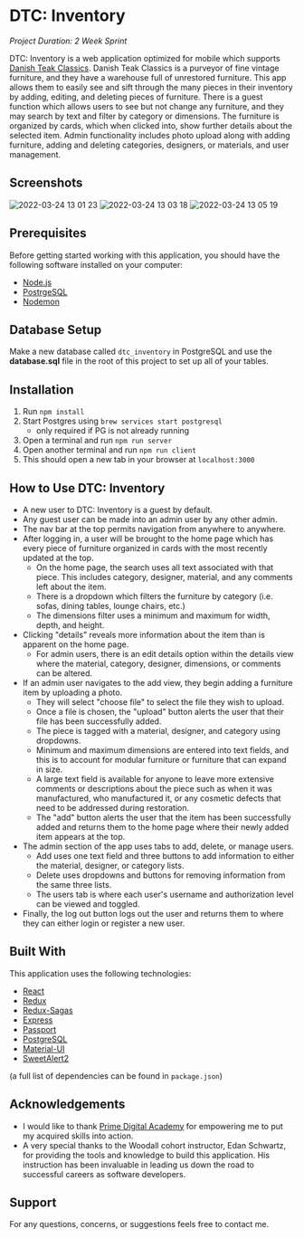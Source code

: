 

# DTC: Inventory

*Project Duration: 2 Week Sprint*

DTC: Inventory is a web application optimized for mobile which supports [Danish Teak Classics](https://www.danishteakclassics.com/).  Danish Teak Classics is a purveyor of fine vintage furniture, and they have a warehouse full of unrestored furniture.  This app allows them to easily see and sift through the many pieces in their inventory by adding, editing, and deleting pieces of furniture.  There is a guest function which allows users to see but not change any furniture, and they may search by text and filter by category or dimensions.  The furniture is organized by cards, which when clicked into, show further details about the selected item.  Admin functionality includes photo upload along with adding furniture, adding and deleting categories, designers, or materials, and user management.

## Screenshots

![2022-03-24 13 01 23](https://user-images.githubusercontent.com/87159469/159981911-c24f6663-489c-4790-8ec3-9c88e123d707.gif)
![2022-03-24 13 03 18](https://user-images.githubusercontent.com/87159469/159981934-85b7aee6-ea5d-4ce7-be76-b9cf3d4d52be.gif)
![2022-03-24 13 05 19](https://user-images.githubusercontent.com/87159469/159981944-4ac34fcb-ed4d-4477-b8fd-d9deffc4ea1d.gif)

## Prerequisites

Before getting started working with this application, you should have the following software installed on your computer:

- [Node.js](https://nodejs.org/en/)
- [PostrgeSQL](https://www.postgresql.org/)
- [Nodemon](https://nodemon.io/)

## Database Setup

Make a new database called `dtc_inventory` in PostgreSQL and use the **database.sql** file in the root of this project to set up all of your tables.

## Installation

1. Run `npm install`
2. Start Postgres using `brew services start postgresql`
    - only required if PG is not already running
3. Open a terminal and run `npm run server`
4. Open another terminal and run `npm run client`
5. This should open a new tab in your browser at `localhost:3000`

## How to Use DTC: Inventory

- A new user to DTC: Inventory is a guest by default.
- Any guest user can be made into an admin user by any other admin.
- The nav bar at the top permits navigation from anywhere to anywhere.
- After logging in, a user will be brought to the home page which has every piece of furniture organized in cards with the most recently updated at the top.
    - On the home page, the search uses all text associated with that piece.  This includes category, designer, material, and any comments left about the item.
    - There is a dropdown which filters the furniture by category (i.e. sofas, dining tables, lounge chairs, etc.)
    - The dimensions filter uses a minimum and maximum for width, depth, and height.  
- Clicking "details" reveals more information about the item than is apparent on the home page.
    - For admin users, there is an edit details option within the details view where the material, category, designer, dimensions, or comments can be altered.
- If an admin user navigates to the add view, they begin adding a furniture item by uploading a photo.
    - They will select "choose file" to select the file they wish to upload.
    - Once a file is chosen, the "upload" button alerts the user that their file has been successfully added.
    - The piece is tagged with a material, designer, and category using dropdowns.
    - Minimum and maximum dimensions are entered into text fields, and this is to account for modular furniture or furniture that can expand in size.
    - A large text field is available for anyone to leave more extensive comments or descriptions about the piece such as when it was manufactured, who manufactured it, or any cosmetic defects that need to be addressed during restoration.
    - The "add" button alerts the user that the item has been successfully added and returns them to the home page where their newly added item appears at the top.
- The admin section of the app uses tabs to add, delete, or manage users.
    - Add uses one text field and three buttons to add information to either the material, designer, or category lists.
    - Delete uses dropdowns and buttons for removing information from the same three lists.
    - The users tab is where each user's username and authorization level can be viewed and toggled.
- Finally, the log out button logs out the user and returns them to where they can either login or register a new user. 

## Built With

This application uses the following technologies:

- [React](https://reactjs.org/)
- [Redux](https://maven.apache.org/)
- [Redux-Sagas](https://redux-saga.js.org/)
- [Express](https://expressjs.com/)
- [Passport](http://www.passportjs.org/)
- [PostgreSQL](https://www.postgresql.org/)
- [Material-UI](https://material-ui.com/)
- [SweetAlert2](https://sweetalert2.github.io/)

(a full list of dependencies can be found in `package.json`)

## Acknowledgements

- I would like to thank [Prime Digital Academy](https://github.com/PrimeAcademy) for empowering me to put my acquired skills into action.
- A very special thanks to the Woodall cohort instructor, Edan Schwartz, for providing the tools and knowledge to build this application. His instruction has been invaluable in leading us down the road to successful careers as software developers.

## Support

For any questions, concerns, or suggestions feels free to contact me.
